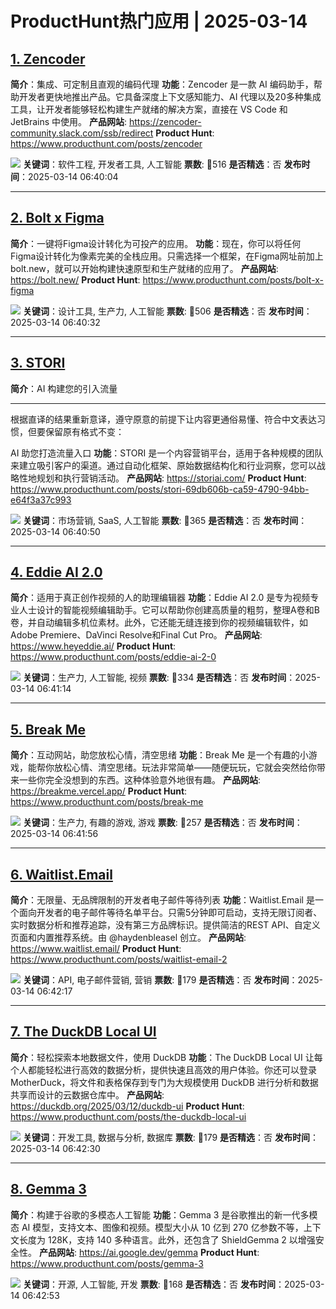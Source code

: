 # ProductHunt热门应用 | 2025-03-14

## [1. Zencoder](https://www.producthunt.com/posts/zencoder)
**简介**：集成、可定制且直观的编码代理
**功能**：Zencoder 是一款 AI 编码助手，帮助开发者更快地推出产品。它具备深度上下文感知能力、AI 代理以及20多种集成工具，让开发者能够轻松构建生产就绪的解决方案，直接在 VS Code 和 JetBrains 中使用。
**产品网站**: https://zencoder-community.slack.com/ssb/redirect
**Product Hunt**: https://www.producthunt.com/posts/zencoder

![](https://ph-files.imgix.net/c79518eb-0b64-4e1a-aa3d-51bd2bd3ac9c.png?auto=format&fit=crop&frame=1&h=512&w=1024)
**关键词**：软件工程, 开发者工具, 人工智能
**票数**: 🔺516
**是否精选**：否
**发布时间**：2025-03-14 06:40:04 

---

## [2. Bolt x Figma](https://www.producthunt.com/posts/bolt-x-figma)
**简介**：一键将Figma设计转化为可投产的应用。
**功能**：现在，你可以将任何Figma设计转化为像素完美的全栈应用。只需选择一个框架，在Figma网址前加上bolt.new，就可以开始构建快速原型和生产就绪的应用了。
**产品网站**: https://bolt.new/
**Product Hunt**: https://www.producthunt.com/posts/bolt-x-figma

![](https://ph-files.imgix.net/8d6b2e59-9d08-47c1-a42e-a5b573bfe9f5.png?auto=compress&codec=mozjpeg&cs=strip&auto=format&w=900&h=288&fit=crop&dpr=1)
**关键词**：设计工具, 生产力, 人工智能
**票数**: 🔺506
**是否精选**：否
**发布时间**：2025-03-14 06:40:32 

---

## [3. STORI](https://www.producthunt.com/posts/stori-69db606b-ca59-4790-94bb-e64f3a37c993)
**简介**：AI 构建您的引入流量

---

根据直译的结果重新意译，遵守原意的前提下让内容更通俗易懂、符合中文表达习惯，但要保留原有格式不变：

AI 助您打造流量入口
**功能**：STORI 是一个内容营销平台，适用于各种规模的团队来建立吸引客户的渠道。通过自动化框架、原始数据结构化和行业洞察，您可以战略性地规划和执行营销活动。
**产品网站**: https://storiai.com/
**Product Hunt**: https://www.producthunt.com/posts/stori-69db606b-ca59-4790-94bb-e64f3a37c993

![](https://ph-files.imgix.net/3e4db000-98fc-4e71-b67a-0fe8d73fac88.jpeg?auto=compress&codec=mozjpeg&cs=strip&auto=format&w=900&h=288&fit=crop&dpr=1)
**关键词**：市场营销, SaaS, 人工智能
**票数**: 🔺365
**是否精选**：否
**发布时间**：2025-03-14 06:40:50 

---

## [4. Eddie AI 2.0](https://www.producthunt.com/posts/eddie-ai-2-0)
**简介**：适用于真正创作视频的人的助理编辑器
**功能**：Eddie AI 2.0 是专为视频专业人士设计的智能视频编辑助手。它可以帮助你创建高质量的粗剪，整理A卷和B卷，并自动编辑多机位素材。此外，它还能无缝连接到你的视频编辑软件，如Adobe Premiere、DaVinci Resolve和Final Cut Pro。
**产品网站**: https://www.heyeddie.ai/
**Product Hunt**: https://www.producthunt.com/posts/eddie-ai-2-0

![](https://ph-files.imgix.net/d6274e7c-324e-4728-817e-13c40e14492b.png?auto=compress&codec=mozjpeg&cs=strip&auto=format&w=900&h=288&fit=crop&dpr=1)
**关键词**：生产力, 人工智能, 视频
**票数**: 🔺334
**是否精选**：否
**发布时间**：2025-03-14 06:41:14 

---

## [5. Break Me](https://www.producthunt.com/posts/break-me)
**简介**：互动网站，助您放松心情，清空思绪
**功能**：Break Me 是一个有趣的小游戏，能帮你放松心情、清空思绪。玩法非常简单——随便玩玩，它就会突然给你带来一些你完全没想到的东西。这种体验意外地很有趣。
**产品网站**: https://breakme.vercel.app/
**Product Hunt**: https://www.producthunt.com/posts/break-me

![](https://ph-files.imgix.net/023943dd-fcb5-4993-b321-55161c85ef0e.png?auto=format&fit=crop&frame=1&h=512&w=1024)
**关键词**：生产力, 有趣的游戏, 游戏
**票数**: 🔺257
**是否精选**：否
**发布时间**：2025-03-14 06:41:56 

---

## [6. Waitlist.Email](https://www.producthunt.com/posts/waitlist-email-2)
**简介**：无限量、无品牌限制的开发者电子邮件等待列表
**功能**：Waitlist.Email 是一个面向开发者的电子邮件等待名单平台。只需5分钟即可启动，支持无限订阅者、实时数据分析和推荐追踪，没有第三方品牌标识。提供简洁的REST API、自定义页面和内置推荐系统。由 @haydenbleasel 创立。
**产品网站**: https://www.waitlist.email/
**Product Hunt**: https://www.producthunt.com/posts/waitlist-email-2

![](https://ph-files.imgix.net/7512ba91-5f4e-491a-a0b8-1c52d2690370.png?auto=format&fit=crop&frame=1&h=512&w=1024)
**关键词**：API, 电子邮件营销, 营销
**票数**: 🔺179
**是否精选**：否
**发布时间**：2025-03-14 06:42:17 

---

## [7. The DuckDB Local UI](https://www.producthunt.com/posts/the-duckdb-local-ui)
**简介**：轻松探索本地数据文件，使用 DuckDB
**功能**：The DuckDB Local UI 让每个人都能轻松进行高效的数据分析，提供快速且高效的用户体验。你还可以登录 MotherDuck，将文件和表格保存到专门为大规模使用 DuckDB 进行分析和数据共享而设计的云数据仓库中。
**产品网站**: https://duckdb.org/2025/03/12/duckdb-ui
**Product Hunt**: https://www.producthunt.com/posts/the-duckdb-local-ui

![](https://ph-files.imgix.net/1e35ac56-d879-4a11-bd3e-6da461c63555.png?auto=compress&codec=mozjpeg&cs=strip&auto=format&w=900&h=288&fit=crop&dpr=1)
**关键词**：开发工具, 数据与分析, 数据库
**票数**: 🔺179
**是否精选**：否
**发布时间**：2025-03-14 06:42:30 

---

## [8. Gemma 3](https://www.producthunt.com/posts/gemma-3)
**简介**：构建于谷歌的多模态人工智能
**功能**：Gemma 3 是谷歌推出的新一代多模态 AI 模型，支持文本、图像和视频。模型大小从 10 亿到 270 亿参数不等，上下文长度为 128K，支持 140 多种语言。此外，还包含了 ShieldGemma 2 以增强安全性。
**产品网站**: https://ai.google.dev/gemma
**Product Hunt**: https://www.producthunt.com/posts/gemma-3

![](https://ph-files.imgix.net/542b9b02-d4d1-4715-8e10-e5526a76689e.jpeg?auto=compress&codec=mozjpeg&cs=strip&auto=format&w=900&h=288&fit=crop&dpr=1)
**关键词**：开源, 人工智能, 开发
**票数**: 🔺168
**是否精选**：否
**发布时间**：2025-03-14 06:42:53 

